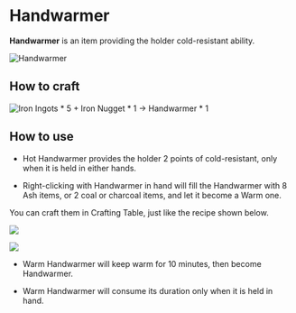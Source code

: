 # Handwarmer

**Handwarmer** is an item providing the holder cold-resistant ability.

![Handwarmer](../.gitbook/assets/blocks-items/handwarmer.png)

## How to craft

![Iron Ingots * 5 + Iron Nugget * 1 → Handwarmer * 1](../.gitbook/assets/recipes/handwarmer_recipe.png)

## How to use

- Hot Handwarmer provides the holder 2 points of cold-resistant, only when it is held in either hands.

- Right-clicking with Handwarmer in hand will fill the Handwarmer with 8 Ash items, or 2 coal or charcoal items, and let it become a Warm one.

You can craft them in Crafting Table, just like the recipe shown below.

  ![](../.gitbook/assets/recipes/handwarmer_ash_recipe.png)
  
  ![](../.gitbook/assets/recipes/handwarmer_coal_recipe.png)

- Warm Handwarmer will keep warm for 10 minutes, then become Handwarmer.

- Warm Handwarmer will consume its duration only when it is held in hand.
